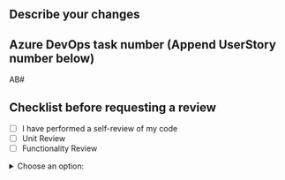 ## Describe your changes


## Azure DevOps task number (Append UserStory number below)
AB#

## Checklist before requesting a review
- [ ] I have performed a self-review of my code
- [ ] Unit Review
- [ ] Functionality Review
<details>
  <summary>Choose an option:</summary>
  - [X] Option 1
  - [ ] Option 2
  - [ ] Option 3
</details>
